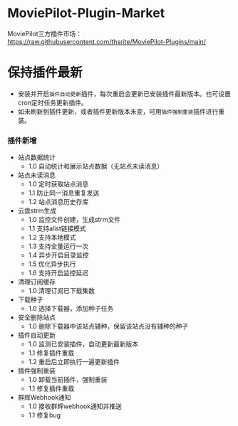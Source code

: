 # MoviePilot-Plugin-Market
MoviePilot三方插件市场：https://raw.githubusercontent.com/thsrite/MoviePilot-Plugins/main/

# 保持插件最新
- 安装并开启`插件自动更新`插件，每次重启会更新已安装插件最新版本。也可设置cron定时任务更新插件。
- 如未刷新到插件更新，或者插件更新版本未变，可用`插件强制重装`插件进行重装。

### 插件新增
- 站点数据统计
  - 1.0 自动统计和展示站点数据（无站点未读消息）
- 站点未读消息
  - 1.0 定时获取站点消息
  - 1.1 防止同一消息重复发送
  - 1.2 站点消息历史存库
- 云盘strm生成
  - 1.0 监控文件创建，生成strm文件
  - 1.1 支持alist链接模式
  - 1.2 支持本地模式
  - 1.3 支持全量运行一次
  - 1.4 异步开启目录监控
  - 1.5 优化异步执行
  - 1.6 支持开启监控延迟
- 清理订阅缓存
  - 1.0 清理订阅已下载集数
- 下载种子
  - 1.0 选择下载器，添加种子任务
- 安全删除站点
  - 1.0 删除下载器中该站点辅种，保留该站点没有辅种的种子
- 插件自动更新
  - 1.0 监测已安装插件，自动更新最新版本
  - 1.1 修复插件重载
  - 1.2 重启后立即执行一遍更新插件
- 插件强制重装
  - 1.0 卸载当前插件，强制重装
  - 1.1 修复插件重载
- 群辉Webhook通知
  - 1.0 接收群辉webhook通知并推送
  - 1.1 修复bug

